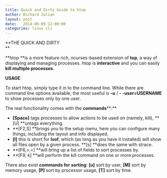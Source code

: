 ```yaml
---
title: Quick and Dirty Guide to htop
author: Richard Julian
layout: post
date:   2014-06-09 12:00:00
categories: linux cli
---
```

**THE QUICK AND DIRTY  
**

**htop **is a more feature rich, ncurses-based extension of **top**, a way of displaying and managing processes. htop is **interactive** and you can easily **kill multiple processes**.

**USAGE**

To start htop, simply type it in to the command line. While there are command line options available, the most useful is **-u** / **- -user=USERNAME** to show processes only by one user.

The real functionality comes with the **commands****:**

* **\[Space\]** tags processes to allow actions to be used on (namely, kill), **\[U\] **untags everything.
* **\[F2,S\] **brings you to the setup menu, here you can configure many things, including the layout and info displayed.
* **\[l\]** this is short for **lsof**, which (as long as you have it installed) will show all files open by a given process. **\[s\] **does the same with strace.
* **\[F6,>,<\] **will bring up a list of fields to sort processes by.
* **\[F9, k\] **will perform the kill command on one or more processes.

There also exist **commands for sorting**: **\[u\]** sort by user, **\[M\]** sort by memory usage, **\[P\]** sort by processor usage, **\[T\]** sort by time.

 

 
